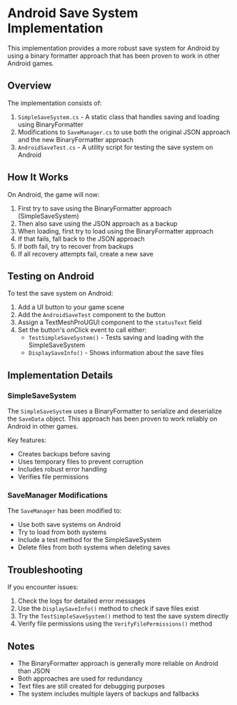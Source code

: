 # Android Save System Implementation

This implementation provides a more robust save system for Android by using a binary formatter approach that has been proven to work in other Android games.

## Overview

The implementation consists of:

1. `SimpleSaveSystem.cs` - A static class that handles saving and loading using BinaryFormatter
2. Modifications to `SaveManager.cs` to use both the original JSON approach and the new BinaryFormatter approach
3. `AndroidSaveTest.cs` - A utility script for testing the save system on Android

## How It Works

On Android, the game will now:

1. First try to save using the BinaryFormatter approach (SimpleSaveSystem)
2. Then also save using the JSON approach as a backup
3. When loading, first try to load using the BinaryFormatter approach
4. If that fails, fall back to the JSON approach
5. If both fail, try to recover from backups
6. If all recovery attempts fail, create a new save

## Testing on Android

To test the save system on Android:

1. Add a UI button to your game scene
2. Add the `AndroidSaveTest` component to the button
3. Assign a TextMeshProUGUI component to the `statusText` field
4. Set the button's onClick event to call either:
   - `TestSimpleSaveSystem()` - Tests saving and loading with the SimpleSaveSystem
   - `DisplaySaveInfo()` - Shows information about the save files

## Implementation Details

### SimpleSaveSystem

The `SimpleSaveSystem` uses a BinaryFormatter to serialize and deserialize the `SaveData` object. This approach has been proven to work reliably on Android in other games.

Key features:
- Creates backups before saving
- Uses temporary files to prevent corruption
- Includes robust error handling
- Verifies file permissions

### SaveManager Modifications

The `SaveManager` has been modified to:
- Use both save systems on Android
- Try to load from both systems
- Include a test method for the SimpleSaveSystem
- Delete files from both systems when deleting saves

## Troubleshooting

If you encounter issues:

1. Check the logs for detailed error messages
2. Use the `DisplaySaveInfo()` method to check if save files exist
3. Try the `TestSimpleSaveSystem()` method to test the save system directly
4. Verify file permissions using the `VerifyFilePermissions()` method

## Notes

- The BinaryFormatter approach is generally more reliable on Android than JSON
- Both approaches are used for redundancy
- Text files are still created for debugging purposes
- The system includes multiple layers of backups and fallbacks 